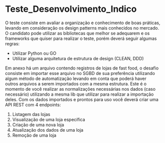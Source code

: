 # Teste_Desenvolvimento_Indico
 O teste consiste em avaliar a organização e conhecimento de boas práticas, levando em
consideração os design patterns mais conhecidos no mercado.
O candidato pode utilizar as bibliotecas que melhor se adequarem e os frameworks que quiser
para realizar o teste, porém deverá seguir algumas regras:
* Utilizar Python ou GO
* Utilizar alguma arquitetura de estrutura de design (CLEAN, DDD)

Em anexo há um arquivo contendo registros de lojas de fast food, o desafio consiste em
importar esse arquivo no SGBD de sua preferência utilizando algum método de automatização
levando em conta que poderá haver outros arquivos a serem importados com a mesma
estrutura. Este é o momento de você realizar as normalizações necessárias nos dados (caso
necessário) utilizando a mesma lib que utilizar para realizar a importação deles.
Com os dados importados e prontos para uso você deverá criar uma API REST com 4
endpoints:
1. Listagem das lojas
2. Visualização de uma loja específica
3. Criação de uma nova loja
4. Atualização dos dados de uma loja
5. Remoção de uma loja
